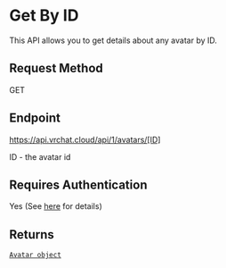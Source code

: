 # Get By ID

This API allows you to get details about any avatar by ID.

## Request Method
GET

## Endpoint
https://api.vrchat.cloud/api/1/avatars/[ID]

ID - the avatar id

## Requires Authentication
Yes (See [here](/GettingStarted/QuickStart?id=authorization) for details)

## Returns

[`Avatar object`](/Objects/Avatar.md#avatar-object)
